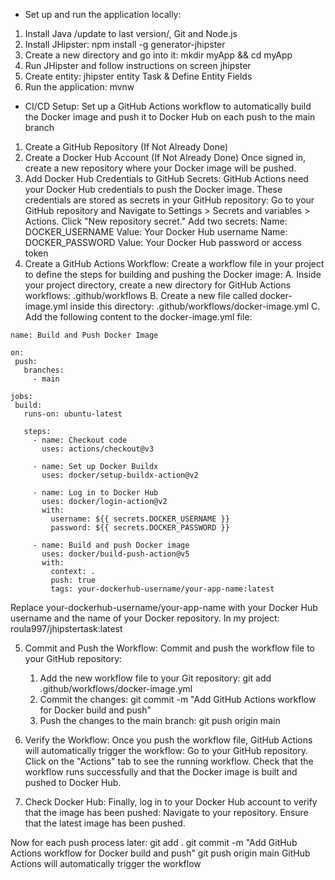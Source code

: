 - Set up and run the application locally:

1. Install Java /update to last version/, Git and Node.js
2. Install JHipster: npm install -g generator-jhipster
3. Create a new directory and go into it: mkdir myApp && cd myApp
4. Run JHipster and follow instructions on screen jhipster
5. Create entity: jhipster entity Task & Define Entity Fields
6. Run the application: mvnw 

- CI/CD Setup: Set up a GitHub Actions workflow to automatically build the Docker image and push it to Docker Hub on each push to the main branch

1. Create a GitHub Repository (If Not Already Done)
2. Create a Docker Hub Account (If Not Already Done)
Once signed in, create a new repository where your Docker image will be pushed.
3. Add Docker Hub Credentials to GitHub Secrets:
GitHub Actions need your Docker Hub credentials to push the Docker image. These credentials are stored as secrets in your GitHub repository:
Go to your GitHub repository and Navigate to Settings > Secrets and variables > Actions. Click "New repository secret."
Add two secrets:
    Name: DOCKER_USERNAME
    Value: Your Docker Hub username
    Name: DOCKER_PASSWORD
    Value: Your Docker Hub password or access token
5. Create a GitHub Actions Workflow:
Create a workflow file in your project to define the steps for building and pushing the Docker image:
    A. Inside your project directory, create a new directory for GitHub Actions workflows: .github/workflows
    B. Create a new file called docker-image.yml inside this directory: .github/workflows/docker-image.yml
    C. Add the following content to the docker-image.yml file:
   
 ```
 name: Build and Push Docker Image

on:
  push:
    branches:
      - main

jobs:
  build:
    runs-on: ubuntu-latest

    steps:
      - name: Checkout code
        uses: actions/checkout@v3

      - name: Set up Docker Buildx
        uses: docker/setup-buildx-action@v2

      - name: Log in to Docker Hub
        uses: docker/login-action@v2
        with:
          username: ${{ secrets.DOCKER_USERNAME }}
          password: ${{ secrets.DOCKER_PASSWORD }}

      - name: Build and push Docker image
        uses: docker/build-push-action@v5
        with:
          context: .
          push: true
          tags: your-dockerhub-username/your-app-name:latest
```
Replace your-dockerhub-username/your-app-name with your Docker Hub username and the name of your Docker repository.
In my project: roula997/jhipstertask:latest

5. Commit and Push the Workflow:
Commit and push the workflow file to your GitHub repository:
    1. Add the new workflow file to your Git repository:
        git add .github/workflows/docker-image.yml
    2. Commit the changes:
        git commit -m "Add GitHub Actions workflow for Docker build and push"
    3. Push the changes to the main branch:
        git push origin main

6. Verify the Workflow:
Once you push the workflow file, GitHub Actions will automatically trigger the workflow: Go to your GitHub repository.
Click on the "Actions" tab to see the running workflow.
Check that the workflow runs successfully and that the Docker image is built and pushed to Docker Hub.

7. Check Docker Hub:
Finally, log in to your Docker Hub account to verify that the image has been pushed:
Navigate to your repository.
Ensure that the latest image has been pushed.

Now for each push process later:
    git add .
    git commit -m "Add GitHub Actions workflow for Docker build and push"
    git push origin main
GitHub Actions will automatically trigger the workflow

